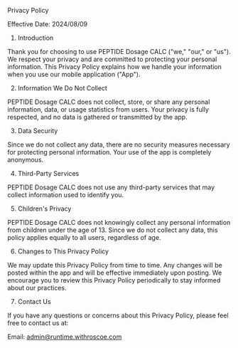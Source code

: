 Privacy Policy

Effective Date: 2024/08/09
1. Introduction

Thank you for choosing to use PEPTIDE Dosage CALC ("we," "our," or "us"). We respect your privacy and are committed to protecting your personal information. This Privacy Policy explains how we handle your information when you use our mobile application ("App").

2. Information We Do Not Collect

PEPTIDE Dosage CALC does not collect, store, or share any personal information, data, or usage statistics from users. Your privacy is fully respected, and no data is gathered or transmitted by the app.

3. Data Security

Since we do not collect any data, there are no security measures necessary for protecting personal information. Your use of the app is completely anonymous.

4. Third-Party Services

PEPTIDE Dosage CALC does not use any third-party services that may collect information used to identify you.

5. Children's Privacy

PEPTIDE Dosage CALC does not knowingly collect any personal information from children under the age of 13. Since we do not collect any data, this policy applies equally to all users, regardless of age.

6. Changes to This Privacy Policy

We may update this Privacy Policy from time to time. Any changes will be posted within the app and will be effective immediately upon posting. We encourage you to review this Privacy Policy periodically to stay informed about our practices.

7. Contact Us

If you have any questions or concerns about this Privacy Policy, please feel free to contact us at:

Email: admin@runtime.withroscoe.com
